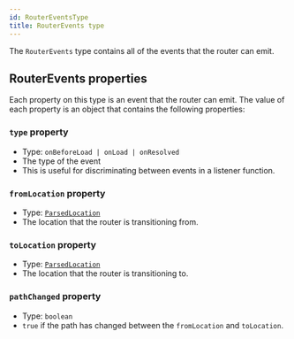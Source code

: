 ```yaml
---
id: RouterEventsType
title: RouterEvents type
---
```


The `RouterEvents` type contains all of the events that the router can emit.

## RouterEvents properties

Each property on this type is an event that the router can emit. The value of each property is an object that contains the following properties:

### `type` property

- Type: `onBeforeLoad | onLoad | onResolved`
- The type of the event
- This is useful for discriminating between events in a listener function.

### `fromLocation` property

- Type: [`ParsedLocation`](./api/router/ParsedLocationType)
- The location that the router is transitioning from.

### `toLocation` property

- Type: [`ParsedLocation`](./api/router/ParsedLocationType)
- The location that the router is transitioning to.

### `pathChanged` property

- Type: `boolean`
- `true` if the path has changed between the `fromLocation` and `toLocation`.
